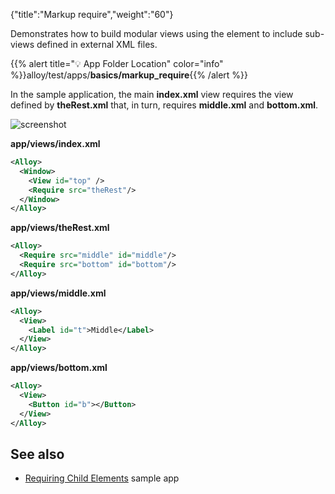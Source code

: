 {"title":"Markup require","weight":"60"}

Demonstrates how to build modular views using the <Require/> element to include sub-views defined in external XML files.

{{% alert title="💡 App Folder Location" color="info" %}}alloy/test/apps/**basics/markup\_require**{{% /alert %}}

In the sample application, the main **index.xml** view requires the view defined by **theRest.xml** that,  in turn, requires **middle.xml** and **bottom.xml**.

![screenshot](/Images/appc/download/attachments/41845691/screenshot.png)

**app/views/index.xml**

```xml
<Alloy>
  <Window>
    <View id="top" />
    <Require src="theRest"/>
  </Window>
</Alloy>
```

**app/views/theRest.xml**

```xml
<Alloy>
  <Require src="middle" id="middle"/>
  <Require src="bottom" id="bottom"/>
</Alloy>
```

**app/views/middle.xml**

```xml
<Alloy>
  <View>
    <Label id="t">Middle</Label>
  </View>
</Alloy>
```

**app/views/bottom.xml**

```xml
<Alloy>
  <View>
    <Button id="b"></Button>
  </View>
</Alloy>
```

## See also

* [Requiring Child Elements](/docs/appc/Alloy_Framework/Alloy_Guide/Alloy_Test_Apps/Advanced/Requiring_Child_Elements/) sample app
